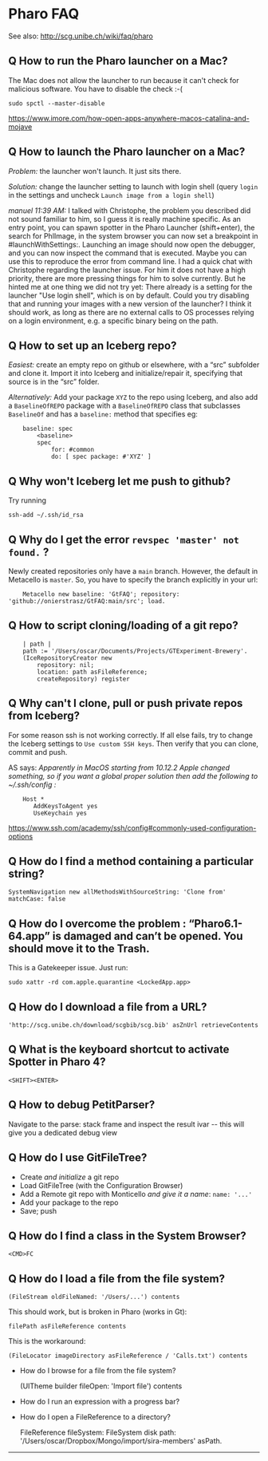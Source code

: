 # Pharo FAQ

See also: http://scg.unibe.ch/wiki/faq/pharo

## Q How to run the Pharo launcher on a Mac?

The Mac does not allow the launcher to run because it can't check for malicious software. You have to disable the check :-(
```
sudo spctl --master-disable
```

https://www.imore.com/how-open-apps-anywhere-macos-catalina-and-mojave

## Q How to launch the Pharo launcher on a Mac?

*Problem:* the launcher won't launch. It just sits there.

*Solution:* change the launcher setting to launch with login shell (query `login` in the settings and uncheck `Launch image from a login shell`)

*manuel 11:39 AM:*
I talked with Christophe, the problem you described did not sound familiar to him, so I guess it is really machine specific. As an entry point, you can spawn spotter in the Pharo Launcher (shift+enter), the search for PhlImage, in the system browser you can now set a breakpoint in #launchWithSettings:. Launching an image should now open the debugger, and you can now inspect the command that is executed. Maybe you can use this to reproduce the error from command line.
I had a quick chat with Christophe regarding the launcher issue. For him it does not have a high priority, there are more pressing things for him to solve currently. But he hinted me at one thing we did not try yet: There already is a setting for the launcher "Use login shell", which is on by default. Could you try disabling that and running your images with a new version of the launcher? I think it should work, as long as there are no external calls to OS processes relying on a login environment, e.g. a specific binary being on the path.

## Q How to set up an Iceberg repo?

*Easiest:* create an empty repo on github or elsewhere, with a “src” subfolder and clone it. Import it into Iceberg and initialize/repair it, specifying that source is in the “src” folder.

*Alternatively:* Add your package `XYZ` to the repo using Iceberg, and also add a `BaselineOfREPO` package with a `BaselineOfREPO` class that subclasses `BaselineOf` and has a `baseline:` method that specifies eg:
```
	baseline: spec
		<baseline>
		spec
			for: #common
			do: [ spec package: #'XYZ' ]
```

## Q Why won't Iceberg let me push to github?
Try running
```
ssh-add ~/.ssh/id_rsa
```

## Q Why do I get the error `revspec 'master' not found.` ?

Newly created repositories only have a `main` branch. However, the default in Metacello is `master`. 
So, you have to specify the branch explicitly in your url:
```
	Metacello new baseline: 'GtFAQ'; repository: 'github://onierstrasz/GtFAQ:main/src'; load.
```

## Q How to script cloning/loading of a git repo?
```
	| path |
	path := '/Users/oscar/Documents/Projects/GTExperiment-Brewery'.
	(IceRepositoryCreator new
		repository: nil;
		location: path asFileReference;
		createRepository) register
```

## Q Why can't I clone, pull or push private repos from Iceberg?

For some reason ssh is not working correctly. If all else fails, try to change the Iceberg settings to `Use custom SSH keys`. Then verify that you can clone, commit and push.

AS says: *Apparently in MacOS starting from 10.12.2 Apple changed something, so if you want a global proper solution then add the following to ~/.ssh/config :*
```
	Host *
	   AddKeysToAgent yes
	   UseKeychain yes
```
https://www.ssh.com/academy/ssh/config#commonly-used-configuration-options


## Q How do I find a method containing a particular string?
```
SystemNavigation new allMethodsWithSourceString: 'Clone from' matchCase: false
```

## Q How do I overcome the problem : “Pharo6.1-64.app” is damaged and can’t be opened. You should move it to the Trash.

This is a Gatekeeper issue. Just run:
```	
sudo xattr -rd com.apple.quarantine <LockedApp.app>
```

## Q How do I download a file from a URL?
```
'http://scg.unibe.ch/download/scgbib/scg.bib' asZnUrl retrieveContents
```

## Q What is the keyboard shortcut to activate Spotter in Pharo 4?
`<SHIFT><ENTER>`

## Q How to debug PetitParser?
Navigate to the parse: stack frame and inspect the result ivar -- this will give you a dedicated debug view

## Q How do I use GitFileTree?

- Create *and initialize* a git repo
- Load GitFileTree (with the Configuration Browser)
- Add a Remote git repo with Monticello *and give it a name*: `name: '...'`
- Add your package to the repo
- Save; push

## Q How do I find a class in the System Browser?
```
<CMD>FC
```

## Q How do I load a file from the file system?
```
(FileStream oldFileNamed: '/Users/...') contents
```
This should work, but is broken in Pharo (works in Gt):
```  
filePath asFileReference contents
```  
This is the workaround:
```
(FileLocator imageDirectory asFileReference / 'Calls.txt') contents
```

* How do I browse for a file from the file system?

  (UITheme builder fileOpen: 'Import file') contents

* How do I run an expression with a progress bar?

* How do I open a FileReference to a directory?

    FileReference fileSystem: FileSystem disk path: '/Users/oscar/Dropbox/Mongo/import/sira-members' asPath.

---
